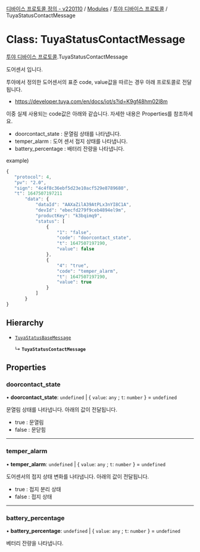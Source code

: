 [디바이스 프로토콜 정의 - v220110](../README.md) / [Modules](../modules.md) / [투야 디바이스 프로토콜](../modules/___________.md) / TuyaStatusContactMessage

# Class: TuyaStatusContactMessage

[투야 디바이스 프로토콜](../modules/___________.md).TuyaStatusContactMessage

도어센서 입니다.

투야에서 정의한 도어센서의 표준 code, value값을 따르는 경우 아래 프로토콜로 전달됩니다.

* https://developer.tuya.com/en/docs/iot/s?id=K9gf48hm02l8m

이중 실제 사용되는 code값은 아래와 같습니다. 자세한 내용은 Properties를 참조하세요.

* doorcontact_state : 문열림 상태를 나타냅니다.
* temper_alarm : 도어 센서 접지 상태를 나타냅니다.
* battery_percentage : 배터리 잔량을 나타냅니다.

example)
 ```typescript
{
    "protocol": 4,
    "pv": "2.0",
    "sign": "4c4f8c36ebf5d23e10acf529e8789680",
    "t": 1647507197211
		"data": {
		    "dataId": "AAXaZilA39AtPLx3nYI8C1A",
		    "devId": "ebecfd279f9ceb4894el9m",
		    "productKey": "k3bqimq9",
		    "status": [
		        {
		            "1": "false",
		            "code": "doorcontact_state",
		            "t": 1647507197190,
		            "value": false
		        },
		        {
		            "4": "true",
		            "code": "temper_alarm",
		            "t": 1647507197190,
		            "value": true
		        }
		    ]
		}
}
```

## Hierarchy

- [`TuyaStatusBaseMessage`](__________.TuyaStatusBaseMessage.md)

  ↳ **`TuyaStatusContactMessage`**

## Properties

### doorcontact\_state

• **doorcontact\_state**: `undefined` \| { `value`: `any` ; `t`: `number`  } = `undefined`

문열림 상태를 나타냅니다. 아래의 값이 전달됩니다.
* true : 문열림
* false : 문닫힘

___

### temper\_alarm

• **temper\_alarm**: `undefined` \| { `value`: `any` ; `t`: `number`  } = `undefined`

도어센서의 접지 상태 변화를 나타냅니다. 아래의 값이 전달됩니다.
* true : 접지 분리 상태
* false : 접지 상태

___

### battery\_percentage

• **battery\_percentage**: `undefined` \| { `value`: `any` ; `t`: `number`  } = `undefined`

베터리 잔량을 나타냅니다.
